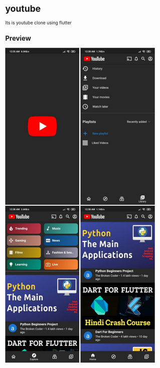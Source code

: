 # youtube

Its is youtube clone using flutter

## Preview
<img src="images/photo6226713135155358619.jpg" height="500em" />&nbsp;<img src="images/photo6226713135155358623.jpg" height="500em" /><br>
<img src="images/photo6226713135155358624.jpg" height="500em" />&nbsp;<img src="images/photo6226713135155358625.jpg" height="500em" />
